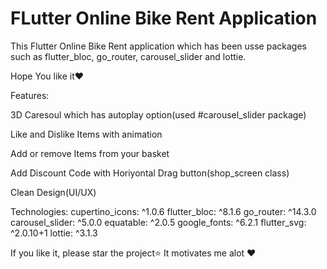 # FLutter Online Bike Rent Application

This Flutter Online Bike Rent application which has been usse packages such as flutter_bloc, go_router, carousel_slider and lottie. 

Hope You like it❤️

Features:

3D Caresoul which has autoplay option(used #carousel_slider package)

Like and Dislike Items with animation

Add or remove Items from your basket

Add Discount Code with Horiyontal Drag button(shop_screen class)

Clean Design(UI/UX)

Technologies:
  cupertino_icons: ^1.0.6
  flutter_bloc: ^8.1.6
  go_router: ^14.3.0
  carousel_slider: ^5.0.0
  equatable: ^2.0.5
  google_fonts: ^6.2.1
  flutter_svg: ^2.0.10+1
  lottie: ^3.1.3

If you like it, please star the project⭐️ It motivates me alot ❤️

